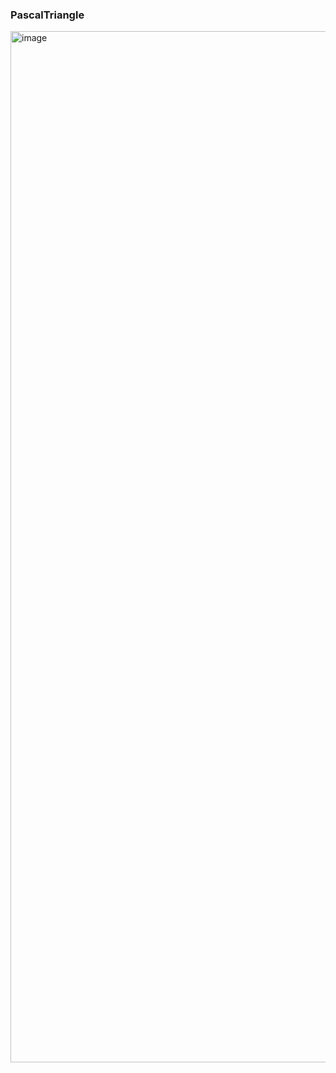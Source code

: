 ### PascalTriangle
<img width="1650" alt="image" src="https://github.com/user-attachments/assets/c4b12178-7e6a-4c00-9da7-d8a5403b996f" />

